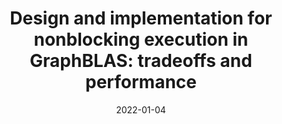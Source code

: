 ---
title: "Design and implementation for nonblocking execution in GraphBLAS: tradeoffs and performance"
collection: publications
link: https://dl.acm.org/doi/pdf/10.1145/3561652
date: 2022-01-04
venue: 'https://dl.acm.org/doi/pdf/10.1145/3561652'
citation: 'Mastoras, A., Anagnostidis, S., & Yzelman, A. J. N. (2022). Design and implementation for nonblocking execution in GraphBLAS: tradeoffs and performance. ACM Transactions on Architecture and Code Optimization, 20(1), 1-23.'
---